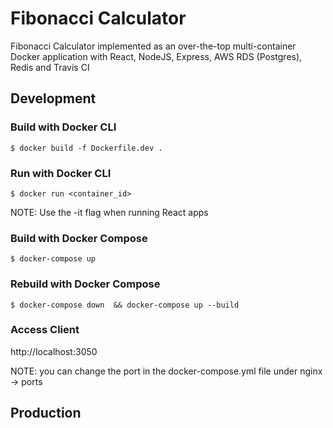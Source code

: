 # Fibonacci Calculator

Fibonacci Calculator implemented as an over-the-top multi-container Docker application with React, NodeJS, Express, AWS RDS (Postgres), Redis and Travis CI

## Development

### Build with Docker CLI

    $ docker build -f Dockerfile.dev .

### Run with Docker CLI

    $ docker run <container_id>

NOTE: Use the -it flag when running React apps

### Build with Docker Compose

    $ docker-compose up

### Rebuild with Docker Compose

    $ docker-compose down  && docker-compose up --build

### Access Client

http://localhost:3050

NOTE: you can change the port in the docker-compose.yml file under nginx -> ports

## Production
